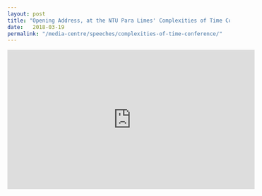 ```yaml
---
layout: post
title: "Opening Address, at the NTU Para Limes' Complexities of Time Conference, 19 Mar 2018, Singapore"
date:   2018-03-19
permalink: "/media-centre/speeches/complexities-of-time-conference/"
---
```


<div class="bp-youtube">
	<iframe width="560" height="315" src="https://www.youtube.com/embed/-cSpNNK2SEs" frameborder="0" allow="autoplay; encrypted-media" allowfullscreen></iframe>
</div>